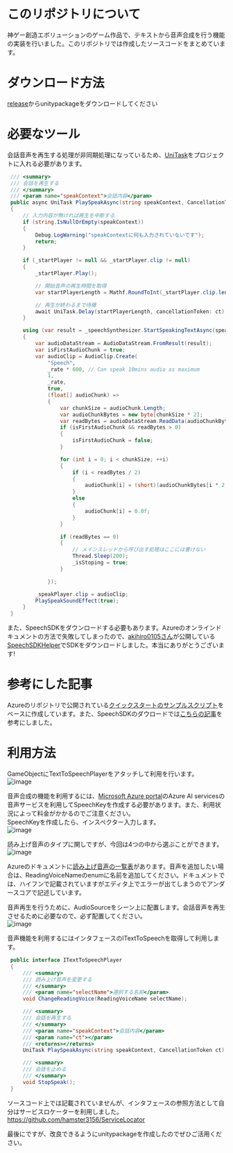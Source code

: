 # このリポジトリについて
神ゲー創造エボリューションのゲーム作品で、テキストから音声合成を行う機能の実装を行いました。このリポジトリでは作成したソースコードをまとめています。

# ダウンロード方法
[release](https://github.com/hamster3156/TextToSpeech/releases/tag/v.1.0.0)からunitypackageをダウンロードしてください

# 必要なツール
会話音声を再生する処理が非同期処理になっているため、[UniTask](https://github.com/Cysharp/UniTask)をプロジェクトに入れる必要があります。

```C#
 /// <summary>
 /// 会話を再生する
 /// </summary>
 /// <param name="speakContext">会話内容</param>
 public async UniTask PlaySpeakAsync(string speakContext, CancellationToken ct)
 {
     // 入力内容が無ければ再生を中断する
     if (string.IsNullOrEmpty(speakContext))
     {
         Debug.LogWarning("speakContextに何も入力されていないです");
         return;
     }

     if (_startPlayer != null && _startPlayer.clip != null)
     {
         _startPlayer.Play();

         // 開始音声の再生時間を取得
         var startPlayerLength = Mathf.RoundToInt(_startPlayer.clip.length);

         // 再生が終わるまで待機
         await UniTask.Delay(startPlayerLength, cancellationToken: ct);
     }

     using (var result = _speechSynthesizer.StartSpeakingTextAsync(speakContext).Result)
     {
         var audioDataStream = AudioDataStream.FromResult(result);
         var isFirstAudioChunk = true;
         var audioClip = AudioClip.Create(
             "Speech",
             _rate * 600, // Can speak 10mins audio as maximum
             1,
             _rate,
             true,
             (float[] audioChunk) =>
             {
                 var chunkSize = audioChunk.Length;
                 var audioChunkBytes = new byte[chunkSize * 2];
                 var readBytes = audioDataStream.ReadData(audioChunkBytes);
                 if (isFirstAudioChunk && readBytes > 0)
                 {
                     isFirstAudioChunk = false;
                 }

                 for (int i = 0; i < chunkSize; ++i)
                 {
                     if (i < readBytes / 2)
                     {
                         audioChunk[i] = (short)(audioChunkBytes[i * 2 + 1] << 8 | audioChunkBytes[i * 2]) / 32768.0F;
                     }
                     else
                     {
                         audioChunk[i] = 0.0f;
                     }
                 }

                 if (readBytes == 0)
                 {
                     // メインスレッドから呼び出す処理はここには書けない
                     Thread.Sleep(200);
                     _isStoping = true;
                 }

             });

         _speakPlayer.clip = audioClip;
         PlaySpeakSoundEffect(true);
     }
 }
```

また、SpeechSDKをダウンロードする必要もあります。Azureのオンラインドキュメントの方法で失敗してしまったので、[akihiro0105さん](https://github.com/akihiro0105)が公開している[SpeechSDKHelper](https://github.com/akihiro0105/SpeechSDKHelper)でSDKをダウンロードしました。本当にありがとうございます!

# 参考にした記事
Azureのリポジトリで公開されている[クイックスタートのサンプルスクリプト](https://github.com/Azure-Samples/cognitive-services-speech-sdk/blob/master/quickstart/csharp/unity/text-to-speech/Assets/Scripts/HelloWorld.cs)をベースに作成しています。また、SpeechSDKのダウロードでは[こちらの記事](https://akihiro-document.azurewebsites.net/post/azure/azure_speechsdk/#azure-%E5%81%B4%E8%A8%AD%E5%AE%9A
)を参考にしました。

# 利用方法
GameObjectにTextToSpeechPlayerをアタッチして利用を行います。\
![image](https://github.com/user-attachments/assets/580865cb-588d-4efd-8ab2-9bafc56accbe)

音声合成の機能を利用するには、[Microsoft Azure portal](https://azure.microsoft.com/ja-jp/get-started/azure-portal/)のAzure AI servicesの音声サービスを利用してSpeechKeyを作成する必要があります。また、利用状況によって料金がかかるのでご注意ください。\
SpeechKeyを作成したら、インスペクター入力します。\
![image](https://github.com/user-attachments/assets/63029c10-d23c-4a80-b2c0-9005578ee26b)

読み上げ音声のタイプに関しですが、今回は4つの中から選ぶことができます。\
![image](https://github.com/user-attachments/assets/292843a4-a1ef-460a-8e52-a3746b24fa63)

Azureのドキュメントに[読み上げ音声の一覧表](https://learn.microsoft.com/ja-jp/azure/ai-services/speech-service/language-support?tabs=tts#multilingual-voices)があります。音声を追加したい場合は、ReadingVoiceNameのenumに名前を追加してください。ドキュメントでは、ハイフンで記載されていますがエディタ上でエラーが出てしまうのでアンダースコアで記述しています。

音声再生を行うために、AudioSourceをシーン上に配置します。会話音声を再生させるために必要なので、必ず配置してください。\
![image](https://github.com/user-attachments/assets/9d41803a-e107-47f7-a323-aa64fc1facf2)

音声機能を利用するにはインタフェースのITextToSpeechを取得して利用します。

```C#
 public interface ITextToSpeechPlayer
 {
     /// <summary>
     /// 読み上げ音声を変更する
     /// </summary>
     /// <param name="selectName">選択する名前</param>
     void ChangeReadingVoice(ReadingVoiceName selectName);

     /// <summary>
     /// 会話を再生する
     /// </summary>
     /// <param name="speakContext">会話内容</param>
     /// <param name="ct"></param>
     /// <returns></returns>
     UniTask PlaySpeakAsync(string speakContext, CancellationToken ct);

     /// <summary>
     /// 会話を止める
     /// </summary>
     void StopSpeak();
 }
```

ソースコード上では記載されていませんが、インタフェースの参照方法として自分はサービスロケーターを利用しました。
https://github.com/hamster3156/ServiceLocator

最後にですが、改良できるようにunitypackageを作成したのでぜひご活用ください。
